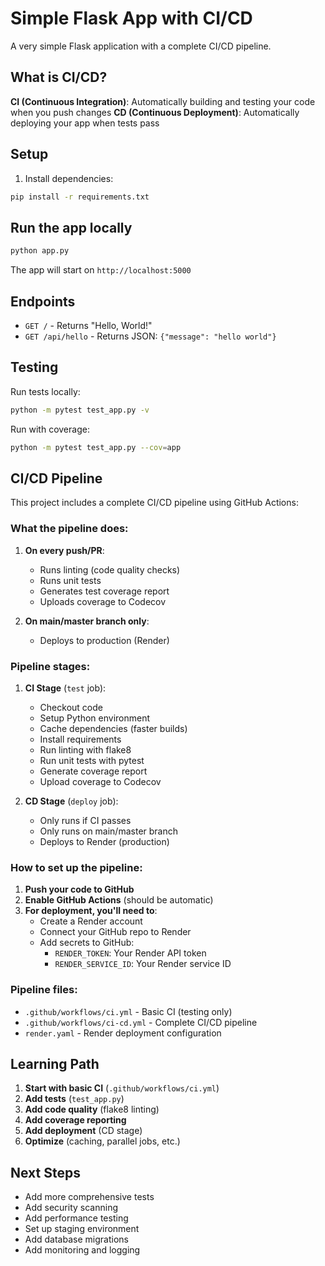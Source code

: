 # Simple Flask App with CI/CD

A very simple Flask application with a complete CI/CD pipeline.

## What is CI/CD?

**CI (Continuous Integration)**: Automatically building and testing your code when you push changes
**CD (Continuous Deployment)**: Automatically deploying your app when tests pass

## Setup

1. Install dependencies:
```bash
pip install -r requirements.txt
```

## Run the app locally

```bash
python app.py
```

The app will start on `http://localhost:5000`

## Endpoints

- `GET /` - Returns "Hello, World!"
- `GET /api/hello` - Returns JSON: `{"message": "hello world"}`

## Testing

Run tests locally:
```bash
python -m pytest test_app.py -v
```

Run with coverage:
```bash
python -m pytest test_app.py --cov=app
```

## CI/CD Pipeline

This project includes a complete CI/CD pipeline using GitHub Actions:

### What the pipeline does:

1. **On every push/PR**:
   - Runs linting (code quality checks)
   - Runs unit tests
   - Generates test coverage report
   - Uploads coverage to Codecov

2. **On main/master branch only**:
   - Deploys to production (Render)

### Pipeline stages:

1. **CI Stage** (`test` job):
   - Checkout code
   - Setup Python environment
   - Cache dependencies (faster builds)
   - Install requirements
   - Run linting with flake8
   - Run unit tests with pytest
   - Generate coverage report
   - Upload coverage to Codecov

2. **CD Stage** (`deploy` job):
   - Only runs if CI passes
   - Only runs on main/master branch
   - Deploys to Render (production)

### How to set up the pipeline:

1. **Push your code to GitHub**
2. **Enable GitHub Actions** (should be automatic)
3. **For deployment, you'll need to**:
   - Create a Render account
   - Connect your GitHub repo to Render
   - Add secrets to GitHub:
     - `RENDER_TOKEN`: Your Render API token
     - `RENDER_SERVICE_ID`: Your Render service ID

### Pipeline files:

- `.github/workflows/ci.yml` - Basic CI (testing only)
- `.github/workflows/ci-cd.yml` - Complete CI/CD pipeline
- `render.yaml` - Render deployment configuration

## Learning Path

1. **Start with basic CI** (`.github/workflows/ci.yml`)
2. **Add tests** (`test_app.py`)
3. **Add code quality** (flake8 linting)
4. **Add coverage reporting**
5. **Add deployment** (CD stage)
6. **Optimize** (caching, parallel jobs, etc.)

## Next Steps

- Add more comprehensive tests
- Add security scanning
- Add performance testing
- Set up staging environment
- Add database migrations
- Add monitoring and logging 